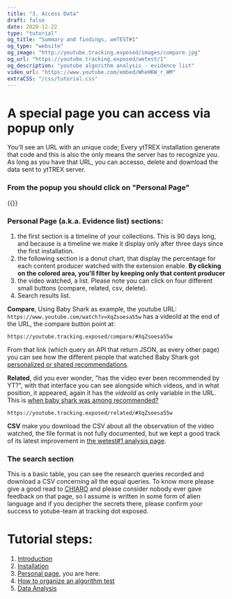 ```yaml
---
title: "3. Access Data"
draft: false
date: 2020-12-22
type: "tutorial"
og_title: "Summary and findings, weTEST#1"
og_type: "website"
og_image: "http://youtube.tracking.exposed/images/compare.jpg" 
og_url: "https://youtube.tracking.exposed/wetest/1"
og_description: "youtube algorithm analysis - evidence list"
video_url: "https://www.youtube.com/embed/WheHKW_r_WM"
extraCSS: "/css/tutorial.css"
---
```


# A special page you can access via popup only

You'll see an URL with an unique code; Every ytTREX installation generate that code and this is also the only means the server has to recognize you. As long as you have that URL, you can accesso, delete and download the data sent to ytTREX server.

### From the popup you should click on "Personal Page"

{{<bord-img href="/images/popup-opt-in.png">}}

### Personal Page (a.k.a. Evidence list) sections:

1. the first section is a timeline of your collections. This is 90 days long, and because is a timeline we make it display only after three days since the first installation. 
2. the following section is a donut chart, that display the percentage for each content producer watched with the extension enable. **By clicking on the colored area, you'll filter by keeping only that content producer**
3. the video watched, a list. Please note you can click on four different small buttons (compare, related, csv, delete).
4. Search results list.

**Compare**, Using Baby Shark as example, the youtube URL: 
`https://www.youtube.com/watch?v=XqZsoesa55w` 
has a videoId at the end of the URL, the compare button point at:

`https://youtube.tracking.exposed/compare/#XqZsoesa55w`

From that link (which query an API that return JSON, as every other page) you can see how the different people that watched Baby Shark got [personalized or shared recommendations](https://youtube.tracking.exposed/compare/#XqZsoesa55w).

**Related**, did you ever wonder, "has the video ever been recommended by YT?", with that interface you can see alongside which videos, and in what position, it appeared, again it has the _videoId_ as only variable in the URL. This is [when baby shark was among recommended?](https://youtube.tracking.exposed/compare/#XqZsoesa55w)

`https://youtube.tracking.exposed/related/#XqZsoesa55w`


**CSV** make you download the CSV about all the observation of the video watched, the file format is not fully documented, but we kept a good track of its latest improvement in [the wetest#1 analysis page](/wetest/announcement-1/).

### The search section

This is a basic table, you can see the research queries recorded and download a CSV concerning all the equal queries. To know more please give a good read to [CHIARO](/chiaro/start) and please consider nobody ever gave feedback on that page, so I assume is written in some form of alien language and if you decipher the secrets there, please confirm your success to yotube-team at tracking dot exposed.

# Tutorial steps:

1. [Introduction](/tutorial/1)
2. [Installation](/tutorial/2)
3. [Personal page](/tutorial/3), you are here.
4. [How to organize an algorithm test](/tutorial/4)
5. [Data Analysis](/tutorial/5)
